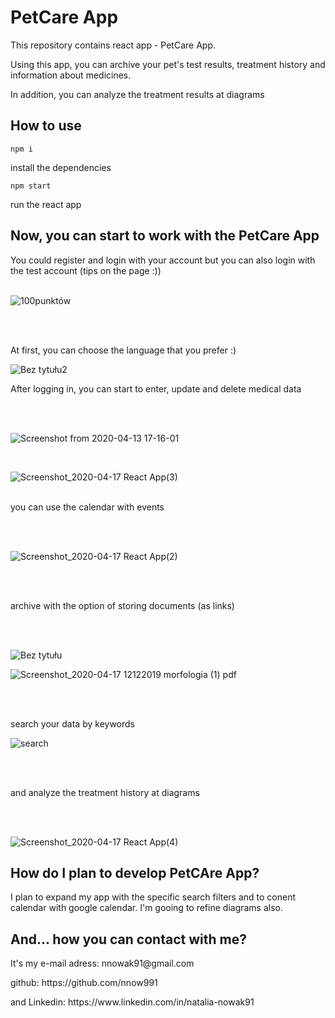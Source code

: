 <h1>PetCare App</h1>
<p> This repository contains react app - PetCare App.</p>
  <p>Using this app, you can archive your pet's test results, treatment history and information about medicines.<p>
    <p>In addition, you can analyze the treatment results at diagrams</p>
    
<h2> How to use</h2>

```npm i``` <p> install the dependencies</p>
```npm start```<p> run the react app<p/>
    
  
 <h2> Now, you can start to work with the PetCare App</h2>
 You could register and login with your account but you can also login with the test account (tips on the page :))<br/>
 <br/>
 
![100punktów](https://user-images.githubusercontent.com/52631841/79707319-63ea8d80-82bc-11ea-95b5-94cf88022876.png)

<br/><br/>
<p>At first, you can choose the language that you prefer :)</P>

![Bez tytułu2](https://user-images.githubusercontent.com/52631841/79707644-816c2700-82bd-11ea-96b1-8fae5fa40612.png)


<p>After logging in, you can start to enter, update and delete medical data</p><br/><br/>
 
![Screenshot from 2020-04-13 17-16-01](https://user-images.githubusercontent.com/52631841/79599988-b6725100-80e6-11ea-8d19-830efa050086.png)
 
 <br/>
 
![Screenshot_2020-04-17 React App(3)](https://user-images.githubusercontent.com/52631841/79597566-cc7e1280-80e2-11ea-8cd3-25db0a6f270a.png)
<br/>
<br/>
<p> you can use the calendar with events</p><br/><br/>

![Screenshot_2020-04-17 React App(2)](https://user-images.githubusercontent.com/52631841/79598019-8aa19c00-80e3-11ea-9630-ae97a4ad17ed.png)

<br/>
<br/>
<p> archive with the option of storing documents (as links) </p><br/><br/>

 ![Bez tytułu](https://user-images.githubusercontent.com/52631841/79707538-1b7f9f80-82bd-11ea-993c-755ae42edd9c.png)

  
![Screenshot_2020-04-17 12122019 morfologia (1) pdf](https://user-images.githubusercontent.com/52631841/79599448-c76e9280-80e5-11ea-9d9a-5146d01c0011.png)
  
<br/>
<br/>
<p> search your data by keywords</p>

![search](https://user-images.githubusercontent.com/52631841/79707594-5255b580-82bd-11ea-9f2c-6271e5e0877c.png)

<br/>
<br/>
<p> and analyze the treatment history at diagrams</p><br/><br/>
  
 
![Screenshot_2020-04-17 React App(4)](https://user-images.githubusercontent.com/52631841/79598233-dce2bd00-80e3-11ea-912d-f547eb8049bd.png)

 <h2> How do I plan to develop PetCAre App?</h2>
I plan to expand my app with the specific search filters and to conent calendar with google calendar.
I'm gooing to refine diagrams also.

<br/>


 <h2> And... how you can contact with me?</h2>
<p> It's my e-mail adress: nnowak91@gmail.com</p>
<p> github: https://github.com/nnow991 </p>
<p> and Linkedin: https://www.linkedin.com/in/natalia-nowak91 </p>
